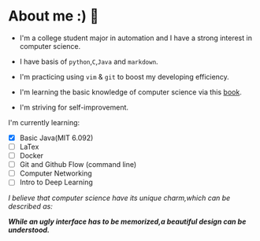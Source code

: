 # About me :) 👋

- I'm a college student major in automation and I have a strong interest in computer science.

- I have basis of `python`,`C`,`Java` and `markdown`.

- I'm practicing using `vim` & `git` to boost my developing efficiency.

- I'm learning the basic knowledge of computer science via this [book](https://csdiy.wiki/).

- I'm striving for self-improvement.

I'm currently learning:

- [x] Basic Java(MIT 6.092)
- [ ] LaTex
- [ ] Docker
- [ ] Git and Github Flow (command line)
- [ ] Computer Networking
- [ ] Intro to Deep Learning

*I believe that computer science have its unique charm,which can be described as:*

***While an ugly interface has to be memorized,a beautiful design can be understood.***

<!--
**xiaolefrank/xiaolefrank** is a ✨ _special_ ✨ repository because its `README.md` (this file) appears on your GitHub profile.

- 🔭 I’m currently working on ...
- 🌱 I’m currently learning ...
- 👯 I’m looking to collaborate on ...
- 🤔 I’m looking for help with ...
- 💬 Ask me about ...
- 📫 How to reach me: ...
- 😄 Pronouns: ...
- ⚡ Fun fact: ...

-->
